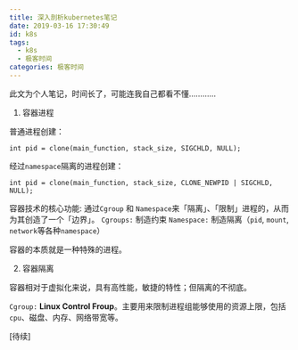 ```yaml
---
title: 深入剖析kubernetes笔记
date: 2019-03-16 17:30:49
id: k8s
tags: 
  - k8s
  - 极客时间
categories: 极客时间
---
```


此文为个人笔记，时间长了，可能连我自己都看不懂…………

<!--more-->

1. 容器进程

普通进程创建：
```
int pid = clone(main_function, stack_size, SIGCHLD, NULL); 
```

经过`namespace`隔离的进程创建：
```
int pid = clone(main_function, stack_size, CLONE_NEWPID | SIGCHLD, NULL); 
```

容器技术的核心功能: 通过`Cgroup` 和 `Namespace`来「隔离」、「限制」进程的，从而为其创造了一个「边界」。
`Cgroups:` 制造约束
`Namespace:` 制造隔离（`pid`, `mount`, `network`等各种`namespace`）

容器的本质就是一种特殊的进程。

2. 容器隔离

容器相对于虚拟化来说，具有高性能，敏捷的特性；但隔离的不彻底。

`Cgroup:` **Linux Control Froup**。主要用来限制进程组能够使用的资源上限，包括`cpu`、磁盘、内存、网络带宽等。 

[待续]